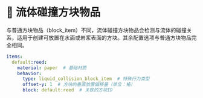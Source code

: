 # 🌊 流体碰撞方块物品  
与普通方块物品（block_item）不同，流体碰撞方块物品会检测与流体的碰撞关系，适用于创建可放置在水面或岩浆表面的方块。其余配置选项与普通方块物品完全相同。

```yaml
items:
  default:reed:
    material: paper  # 基础材质
    behavior:
      type: liquid_collision_block_item  # 特殊行为类型
      offset-y: 1  # 方块的垂直放置偏移量（单位：格）
      block: default:reed  # 关联的方块ID
```
